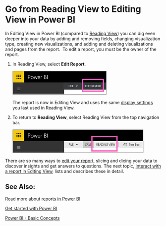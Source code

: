 ﻿<properties 
   pageTitle="Go from Reading View to Editing View in Power BI"
   description="Go from Reading View to Editing View in Power BI"
   services="powerbi" 
   documentationCenter="" 
   authors="pcw3187" 
   manager="mblythe" 
   editor=""
   tags=""/>
 
<tags
   ms.service="powerbi"
   ms.devlang="NA"
   ms.topic="article"
   ms.tgt_pltfrm="NA"
   ms.workload="powerbi"
   ms.date="10/14/2015"
   ms.author="v-pawrig"/>
# Go from Reading View to Editing View in Power BI

In Editing View in Power BI (compared to [Reading View](http://support.powerbi.com/knowledgebase/articles/445094-interact-with-a-report-in-reading-view)) you can dig even deeper into your data by adding and removing fields, changing visualization type, creating new visualizations, and adding and deleting visualizations and pages from the report.  To edit a report, you must be the owner of the report.

1.  In Reading View, select **Edit Report**. 

    ![](media/powerbi-service-go-from-reading-view-to-editing-view/EditReport.png)

    The report is now in Editing View and uses the same [display settings](https://support.powerbi.com/knowledgebase/articles/742155) you last used in Reading View.

2. To return to **Reading View**, select Reading View from the top navigation bar. 
    
	![](media/powerbi-service-go-from-reading-view-to-editing-view/ReadingViewReturn.png)

There are so many ways to [edit your report](http://support.powerbi.com/knowledgebase/articles/443094-edit-a-report), slicing and dicing your data to discover insights and get answers to questions.  The next topic, [Interact with a report in Editing View](http://support.powerbi.com/knowledgebase/articles/443094), lists and describes these in detail.


## See Also:

Read more about [reports in Power BI](http://support.powerbi.com/knowledgebase/articles/425684-reports-in-power-bi)

[Get started with Power BI](http://support.powerbi.com/knowledgebase/articles/430814-get-started-with-power-bi)

[Power BI - Basic Concepts](http://support.powerbi.com/knowledgebase/articles/487029-power-bi-preview-basic-concepts)  

